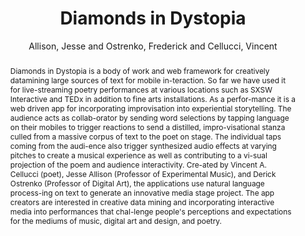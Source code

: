 --- 
  title: "Diamonds in Dystopia" 
  abstract: "Diamonds in Dystopia is a body of work and web framework for creatively datamining large sources of text for mobile in-teraction. So far we have used it for live-streaming poetry performances at various locations such as SXSW Interactive and TEDx in addition to fine arts installations. As a perfor-mance it is a web driven app for incorporating improvisation into experiential storytelling. The audience acts as collab-orator by sending word selections by tapping language on their mobiles to trigger reactions to send a distilled, impro-visational stanza culled from a massive corpus of text to the poet on stage. The individual taps coming from the audi-ence also trigger synthesized audio effects at varying pitches to create a musical experience as well as contributing to a vi-sual projection of the poem and audience interactivity. Cre-ated by Vincent A. Cellucci (poet), Jesse Allison (Professor of Experimental Music), and Derick Ostrenko (Professor of Digital Art), the applications use natural language process-ing on text to generate an innovative media stage project. The app creators are interested in creative data mining and incorporating interactive media into performances that chal-lenge people's perceptions and expectations for the mediums of music, digital art and design, and poetry." 
  address: "London" 
  author: "Allison, Jesse and Ostrenko, Frederick and Cellucci, Vincent" 
  booktitle: "Proceedings of the International Web Audio Conference" 
  editor: "Thalmann, Florian and Ewert, Sebastian" 
  month: "Proceedings of the International Web Audio Conference"
  pages: "2--3" 
  publisher: "Queen Mary University of London" 
  series: "WAC '17"
  type: "Performance"  
  year: "2017" 
  id: "2017_EA_82" 
  tags: year2017 
  pdflink: /_data/papers/pdf/2017/82.pdf
---